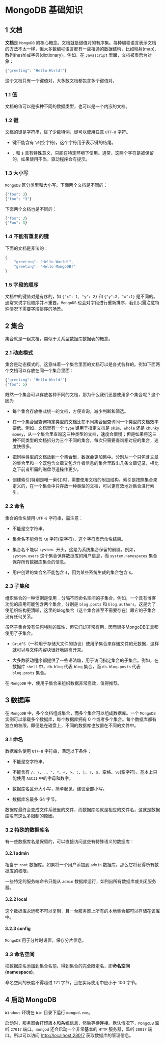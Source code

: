 # MongoDB 基础知识

## 1 文档

**文档**是 `MongoDB` 的核心概念。文档就是键值对的有序集。每种编程语言表示文档的方法不太一样，但大多数编程语言都有一些相通的数据结构，比如映射(map)、散列(hash)或字典(dictionary)。例如，在 `Javascript` 里面，文档被表示为对象：

```js
{"greeting": "Hello World!"}
```

这个文档只有一个键值对，大多数文档都包含多个键值对。

### 1.1 值

文档的值可以是多种不同的数据类型，也可以是一个内嵌的文档。

### 1.2 键

文档的键是字符串，除了少数特例，键可以使用任意 `UTF-8` 字符。

+ 键不能含有 `\0`(空字符)，这个字符用于表示键的结尾。

+ `.` 和 `$` 具有特殊意义，只能在特定环境下使用。通常，这两个字符是被保留的，如果使用不当，驱动程序会有提示。

### 1.3 大小写

`MongoDB` 区分类型和大小写。下面两个文档是不同的：

```js
{"foo": 3}
{"foo": "3"}
```

下面两个文档也是不同的：

```js
{"foo": 3}
{"Foo": 3}
```

### 1.4 不能有重复的键

下面的文档是非法的：

```js
{
    "greeting": "Hello World!",
    "greeting": "Hello MongoDB!"
}
```

### 1.5 字段的顺序

文档中的键值对是有序的，如 `{"x": 1, "y": 2}` 和 `{"y":2, "x":1}` 是不同的。通常来说字段顺序并不重要，`MongoDB` 也会对字段进行重新排序，我们只需注意特殊情况下需要字段排序的场景。

## 2 集合

集合就是一组文档，类似于关系型数据库数据表的概念。

### 2.1 动态模式

集合是动态模式的。这意味着一个集合里面的文档可以是各式各样的。例如下面两个文档可以存放在同一个集合里面：

```js
{"greeting": "Hello World!"}
{"foo": 5}
```

既然一个集合可以存放各种不同的文档，那为什么我们还要使用多个集合呢？这个因为

+ 每个集合存放格式统一的文档，方便查询，减少判断和筛选。

+ 在一个集合里查询特定类型的文档比在不同集合里查询同一个类型的文档效率要低。例如，文档里有一个 `type` 键用于指定文档是 `skim`、`whole` 还是 `chunky money`，从一个集合里查询这三种类型的文档，速度会很慢；但是如果将这三种不同类型的文档拆分为三个不同的集合，每次只需要查询相对应的集合，速度快很多。

+ 把同种类型的文档放到一个集合里，数据会更加集中。分别从一个只包含文章的集合里和一个既包含文章又包含作者信息的集合里取出几条文章记录，相比之下前者所需的磁盘寻道操作更少。

+ 创建索引(特别是唯一索引)时，需要使用文档的附加结构。索引是按照集合来定义的，在一个集合中只存放一种类型的文档，可以更有效地对集合进行索引。

### 2.2 命名

集合的命名使用 `UTF-8` 字符串，需注意：

+ 不能是空字符串。

+ 集合名不能包含 `\0` 字符(空字符)，这个字符表示命名结束。

+ 集合名不能以 `system.` 开头，这是为系统集合保留的前缀。例如，`system.users` 这个集合保存数据库的用户信息，而 `system.namespaces` 集合保存所有数据库集合的信息。

+ 用户创建的集合名不能包含 `$`，因为某些系统生成的集合包含 `$`。

### 2.3 子集和

组织集合的一种惯例是使用 `.` 分隔不同命名空间的子集合。例如，一个具有博客功能的应用可能包含两个集合，分别是 `blog.posts` 和 `blog.authors`。这是为了使组织结构更清晰，这里的blog集合（这个集合甚至不需要存在）跟它的子集合没有任何关系。

虽然子集合没有任何特别的属性，但它们却非常有用，因而很多MongoDB工具都使用了子集合。

+ `GridFS`（一种用于存储大文件的协议）使用子集合来存储文件的元数据，这样就可以与文件内容块很好地隔离开来。

+ 大多数驱动程序都提供了一些语法糖，用于访问指定集合的子集合。例如，在数据库 `shell` 中，`db.blog` 代表 `blog` 集合，而 `db.blog.posts` 代表 `blog.posts` 集合。

在 `MongoDB` 中，使用子集合来组织数据非常高效，值得推荐。

## 3 数据库

在 `MongoDB` 中，多个文档组成集合，而多个集合可以组成数据库。一个 `MongoDB` 实例可以承载多个数据库，每个数据库拥有 0 个或者多个集合。每个数据库都有独立的权限，即便是在磁盘上，不同的数据库也放置在不同的文件中。

### 3.1 命名

数据库名使用 `UTF-8` 字符串，满足以下条件：

+ 不能是空字符串。

+ 不能含有 `/`、`\`、`.`、`"`、`*`、`<`、`>`、`:`、`|`、`?`、`$`、空格、`\0`(空字符)。基本上只能使用 `ASCII` 中的字母和数字。

+ 数据库名区分大小写，简单起见，建议全部小写。

+ 数据库名最多 64 字节。

数据库最终会变成文件系统里的文件，而数据库名就是相应的文件名，这就是数据库名有这么多限制的原因。

### 3.2 特殊的数据库名

有一些数据库名是保留的，可以直接访问这些有特殊语义的数据库：

#### 3.2.1 admin

相当于 `root` 数据库。如果将一个用户添加到 `admin` 数据库，那么它将获得所有数据库的权限。

一些特定的服务端命令只能从 `admin` 数据库运行，如列出所有数据库或关闭服务器。

#### 3.2.2 local

这个数据库永远都不可以复制，且一台服务器上所有的本地集合都可以存储在该库中。

#### 3.2.3 config

`MongoDB` 用于分片时设置，保存分片信息。

### 3.3 命名空间

把数据库名添加到集合名前，得到集合的完全限定名，即**命名空间(namespace)**。

命名空间的长度不得超过 121 字节，且在实际使用中应小于 100 字节。

## 4 启动 MongoDB

`Windows` 环境在 `bin` 目录下运行 `mongod.exe`。

启动时，服务器会打印版本和系统信息，然后等待连接。默认情况下，`MongoDB` 监听 `27017` 端口。`mongod` 还会启动一个非常基本的 `HTTP` 服务器，监听 `28017` 端口。所以可以访问 [http://localhost:28017](http://localhost:28017) 获取数据库的管理信息。